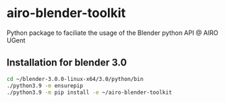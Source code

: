 # airo-blender-toolkit
Python package to faciliate the usage of the Blender python API @ AIRO UGent

## Installation for blender 3.0
```bash
cd ~/blender-3.0.0-linux-x64/3.0/python/bin
./python3.9 -m ensurepip
./python3.9 -m pip install -e ~/airo-blender-toolkit
```
